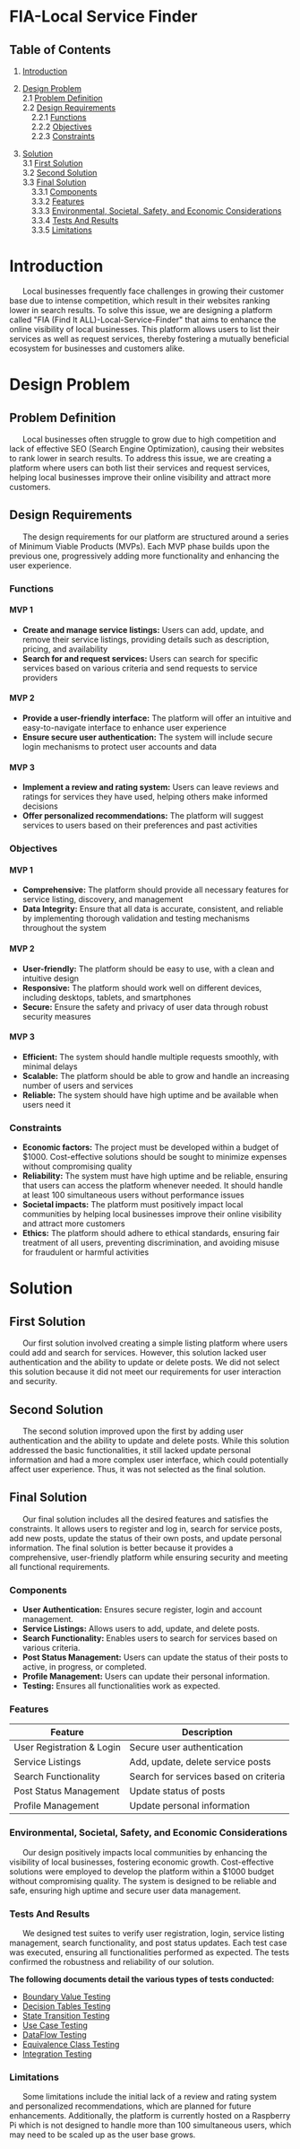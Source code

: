 # FIA-Local Service Finder

## Table of Contents

1. [Introduction](#introduction)

2. [Design Problem](#design-problem)<br>
    2.1 [Problem Definition](#problem-definition)<br>
    2.2 [Design Requirements](#design-requirements)
        <br>&nbsp;&nbsp;&nbsp;&nbsp;2.2.1 [Functions](#functions)
        <br>&nbsp;&nbsp;&nbsp;&nbsp;2.2.2 [Objectives](#objectives)
        <br>&nbsp;&nbsp;&nbsp;&nbsp;2.2.3 [Constraints](#constraints)

3. [Solution](#solution)<br>
    3.1 [First Solution](#first-solution)<br>
    3.2 [Second Solution](#second-solution)<br>
    3.3 [Final Solution](#final-solution)
        <br>&nbsp;&nbsp;&nbsp;&nbsp;3.3.1 [Components](#components)
        <br>&nbsp;&nbsp;&nbsp;&nbsp;3.3.2 [Features](#features)
        <br>&nbsp;&nbsp;&nbsp;&nbsp;3.3.3 [Environmental, Societal, Safety, and Economic Considerations](#environmental-societal-safety-and-economic-considerations)
        <br>&nbsp;&nbsp;&nbsp;&nbsp;3.3.4 [Tests And Results](#tests-and-results)
        <br>&nbsp;&nbsp;&nbsp;&nbsp;3.3.5 [Limitations](#limitations)


# Introduction

&nbsp;&nbsp;&nbsp;&nbsp;&nbsp;&nbsp;Local businesses frequently face challenges in growing their customer base due to intense competition, which result in their websites ranking lower in search results. To solve this issue, we are designing a platform called "FIA (Find It ALL)-Local-Service-Finder" that aims to enhance the online visibility of local businesses. This platform allows users to list their services as well as request services, thereby fostering a mutually beneficial ecosystem for businesses and customers alike.

# Design Problem

## Problem Definition

&nbsp;&nbsp;&nbsp;&nbsp;&nbsp;&nbsp;Local businesses often struggle to grow due to high competition and lack of effective SEO (Search Engine Optimization), causing their websites to rank lower in search results. To address this issue, we are creating a platform where users can both list their services and request services, helping local businesses improve their online visibility and attract more customers.

## Design Requirements

&nbsp;&nbsp;&nbsp;&nbsp;&nbsp;&nbsp;The design requirements for our platform are structured around a series of Minimum Viable Products (MVPs). Each MVP phase builds upon the previous one, progressively adding more functionality and enhancing the user experience.

### Functions

#### MVP 1
- <b>Create and manage service listings:</b> Users can add, update, and remove their service listings, providing details such as description, pricing, and availability
- <b>Search for and request services:</b> Users can search for specific services based on various criteria and send requests to service providers

#### MVP 2
- <b>Provide a user-friendly interface:</b> The platform will offer an intuitive and easy-to-navigate interface to enhance user experience
- <b>Ensure secure user authentication:</b> The system will include secure login mechanisms to protect user accounts and data

#### MVP 3
- <b>Implement a review and rating system:</b> Users can leave reviews and ratings for services they have used, helping others make informed decisions
- <b>Offer personalized recommendations:</b> The platform will suggest services to users based on their preferences and past activities


### Objectives

#### MVP 1

- <b>Comprehensive:</b> The platform should provide all necessary features for service listing, discovery, and management
- <b>Data Integrity:</b> Ensure that all data is accurate, consistent, and reliable by implementing thorough validation and testing mechanisms throughout the system

#### MVP 2
- <b>User-friendly:</b> The platform should be easy to use, with a clean and intuitive design
- <b>Responsive:</b> The platform should work well on different devices, including desktops, tablets, and smartphones
- <b>Secure:</b> Ensure the safety and privacy of user data through robust security measures

#### MVP 3
- <b>Efficient:</b> The system should handle multiple requests smoothly, with minimal delays
- <b>Scalable:</b> The platform should be able to grow and handle an increasing number of users and services
- <b>Reliable:</b> The system should have high uptime and be available when users need it

### Constraints

- <b>Economic factors:</b> The project must be developed within a budget of $1000. Cost-effective solutions should be sought to minimize expenses without compromising quality
- <b>Reliability:</b> The system must have high uptime and be reliable, ensuring that users can access the platform whenever needed. It should handle at least 100 simultaneous users without performance issues
- <b>Societal impacts:</b> The platform must positively impact local communities by helping local businesses improve their online visibility and attract more customers
- <b>Ethics:</b> The platform should adhere to ethical standards, ensuring fair treatment of all users, preventing discrimination, and avoiding misuse for fraudulent or harmful activities

# Solution

## First Solution

&nbsp;&nbsp;&nbsp;&nbsp;&nbsp;&nbsp;Our first solution involved creating a simple listing platform where users could add and search for services. However, this solution lacked user authentication and the ability to update or delete posts. We did not select this solution because it did not meet our requirements for user interaction and security.

## Second Solution

&nbsp;&nbsp;&nbsp;&nbsp;&nbsp;&nbsp;The second solution improved upon the first by adding user authentication and the ability to update and delete posts. While this solution addressed the basic functionalities, it still lacked update personal information and had a more complex user interface, which could potentially affect user experience. Thus, it was not selected as the final solution.

## Final Solution

&nbsp;&nbsp;&nbsp;&nbsp;&nbsp;&nbsp;Our final solution includes all the desired features and satisfies the constraints. It allows users to register and log in, search for service posts, add new posts, update the status of their own posts, and update personal information. The final solution is better because it provides a comprehensive, user-friendly platform while ensuring security and meeting all functional requirements.

### Components

- <b>User Authentication:</b> Ensures secure register, login and account management.
- <b>Service Listings:</b> Allows users to add, update, and delete posts.
- <b>Search Functionality:</b> Enables users to search for services based on various criteria.
- <b>Post Status Management:</b> Users can update the status of their posts to active, in progress, or completed.
- <b>Profile Management:</b> Users can update their personal information.
- <b>Testing:</b> Ensures all functionalities work as expected.

### Features

| Feature                    | Description                            |
|----------------------------|----------------------------------------|
| User Registration & Login  | Secure user authentication             |
| Service Listings           | Add, update, delete service posts      |
| Search Functionality       | Search for services based on criteria  |
| Post Status Management     | Update status of posts                 |
| Profile Management         | Update personal information            |

### Environmental, Societal, Safety, and Economic Considerations

&nbsp;&nbsp;&nbsp;&nbsp;&nbsp;&nbsp;Our design positively impacts local communities by enhancing the visibility of local businesses, fostering economic growth. Cost-effective solutions were employed to develop the platform within a $1000 budget without compromising quality. The system is designed to be reliable and safe, ensuring high uptime and secure user data management.

### Tests And Results

&nbsp;&nbsp;&nbsp;&nbsp;&nbsp;&nbsp;We designed test suites to verify user registration, login, service listing management, search functionality, and post status updates. Each test case was executed, ensuring all functionalities performed as expected. The tests confirmed the robustness and reliability of our solution.

<b>The following documents detail the various types of tests conducted:</b>

- [Boundary Value Testing](Testing/FirstIteration/BoundaryValueTesting.pdf)
- [Decision Tables Testing](Testing/FirstIteration/DecisionTablesTesting.pdf)
- [State Transition Testing](Testing/SecondIteration/StateTransitionTesting.pdf)
- [Use Case Testing](Testing/SecondIteration/UseCaseTesting.pdf)
- [DataFlow Testing](Testing/ThirdIteration/DataFlowTesting.pdf)
- [Equivalence Class Testing](Testing/ThirdIteration/EquivalenceClassTesting.pdf)
- [Integration Testing](Testing/ThirdIteration/IntegrationTesting.pdf)

### Limitations

&nbsp;&nbsp;&nbsp;&nbsp;&nbsp;&nbsp;Some limitations include the initial lack of a review and rating system and personalized recommendations, which are planned for future enhancements. Additionally, the platform is currently hosted on a Raspberry Pi which is not designed to handle more than 100 simultaneous users, which may need to be scaled up as the user base grows.
